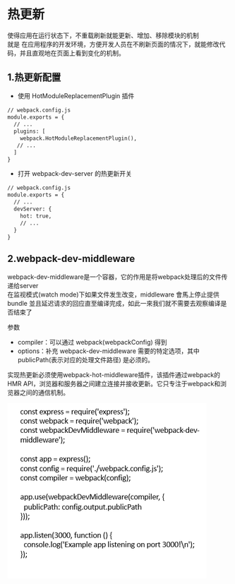 # 热更新
使得应用在运行状态下，不重载刷新就能更新、增加、移除模块的机制  
就是 在应用程序的开发环境，方便开发人员在不刷新页面的情况下，就能修改代码，并且直观地在页面上看到变化的机制。
## 1.热更新配置
- 使用 HotModuleReplacementPlugin 插件
```
// webpack.config.js
module.exports = {
  // ...
  plugins: [
    webpack.HotModuleReplacementPlugin(),
   // ...
  ]
}

```
- 打开 webpack-dev-server 的热更新开关
```
// webpack.config.js
module.exports = {
  // ...
  devServer: {
    hot: true,
    // ...
  }
}

```
## 2.webpack-dev-middleware  
webpack-dev-middleware是一个容器，它的作用是将webpack处理后的文件传递给server  
在监视模式(watch mode)下如果文件发生改变，middleware 會馬上停止提供bundle 並且延迟请求的回应直至编译完成，如此一來我们就不需要去观察编译是否结束了    

参数
- compiler：可以通过 webpack(webpackConfig) 得到
- options：补充 webpack-dev-middleware 需要的特定选项，其中 publicPath(表示对应的处理文件路径) 是必须的。  

实现热更新必须使用webpack-hot-middleware插件，该插件通过webpack的HMR API，浏览器和服务器之间建立连接并接收更新。它只专注于webpack和浏览器之间的通信机制。    

![](img/webpack-dev-middleware.png)